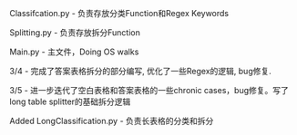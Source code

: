 Classifcation.py - 负责存放分类Function和Regex Keywords

Splitting.py - 负责存放拆分Function

Main.py - 主文件，Doing OS walks

3/4 - 完成了答案表格拆分的部分编写, 优化了一些Regex的逻辑, bug修复.

3/5 - 进一步迭代了空白表格和答案表格的一些chronic cases，bug修复。写了long table splitter的基础拆分逻辑

Added LongClassification.py - 负责长表格的分类和拆分
